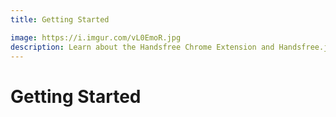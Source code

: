 ```yaml
---
title: Getting Started

image: https://i.imgur.com/vL0EmoR.jpg
description: Learn about the Handsfree Chrome Extension and Handsfree.js, explore some demos, or learn how to get involved!
---
```


# Getting Started

<GettingStartedBlocks />
